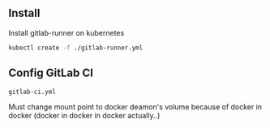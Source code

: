 
## Install

Install gitlab-runner on kubernetes
```sh
kubectl create -f ./gitlab-runner.yml
```

## Config GitLab CI

`gitlab-ci.yml`

Must change mount point to docker deamon's volume because of docker in docker (docker in docker in docker actually..)
